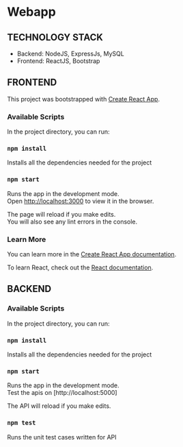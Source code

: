 # Webapp

## TECHNOLOGY STACK
* Backend: NodeJS, ExpressJs, MySQL
* Frontend: ReactJS, Bootstrap

## FRONTEND

This project was bootstrapped with [Create React App](https://github.com/facebook/create-react-app).

### Available Scripts
In the project directory, you can run:

### `npm install`

Installs all the dependencies needed for the project

### `npm start`

Runs the app in the development mode.<br />
Open [http://localhost:3000](http://localhost:3000) to view it in the browser.

The page will reload if you make edits.<br />
You will also see any lint errors in the console.
<br />
### Learn More

You can learn more in the [Create React App documentation](https://facebook.github.io/create-react-app/docs/getting-started).

To learn React, check out the [React documentation](https://reactjs.org/).


## BACKEND

### Available Scripts
In the project directory, you can run: <br />

### `npm install`

Installs all the dependencies needed for the project <br />

### `npm start`

Runs the app in the development mode.<br />
Test the apis on [http://localhost:5000] 

The API will reload if you make edits.<br />

### `npm test`

Runs the unit test cases written for API<br />